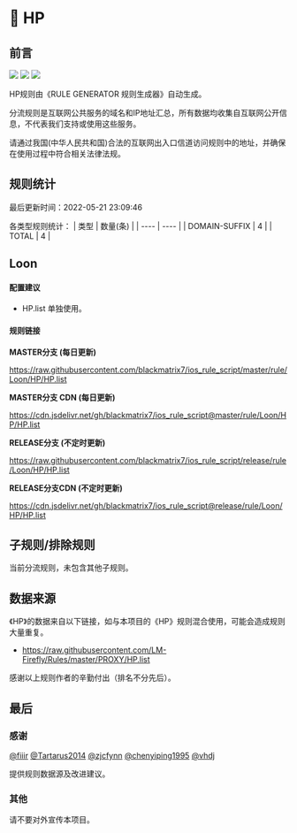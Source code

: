 # 🧸 HP

## 前言

![](https://shields.io/badge/-移除重复规则-ff69b4) ![](https://shields.io/badge/-DOMAIN与DOMAIN--SUFFIX合并-green) ![](https://shields.io/badge/-IP--CIDR(6)合并-blueviolet) 

HP规则由《RULE GENERATOR 规则生成器》自动生成。

分流规则是互联网公共服务的域名和IP地址汇总，所有数据均收集自互联网公开信息，不代表我们支持或使用这些服务。

请通过我国(中华人民共和国)合法的互联网出入口信道访问规则中的地址，并确保在使用过程中符合相关法律法规。

## 规则统计

最后更新时间：2022-05-21 23:09:46

各类型规则统计：
| 类型 | 数量(条)  | 
| ---- | ----  |
| DOMAIN-SUFFIX | 4  | 
| TOTAL | 4  | 


## Loon 

#### 配置建议
- HP.list 单独使用。

#### 规则链接
**MASTER分支 (每日更新)**

https://raw.githubusercontent.com/blackmatrix7/ios_rule_script/master/rule/Loon/HP/HP.list

**MASTER分支 CDN (每日更新)**

https://cdn.jsdelivr.net/gh/blackmatrix7/ios_rule_script@master/rule/Loon/HP/HP.list

**RELEASE分支 (不定时更新)**

https://raw.githubusercontent.com/blackmatrix7/ios_rule_script/release/rule/Loon/HP/HP.list

**RELEASE分支CDN (不定时更新)**

https://cdn.jsdelivr.net/gh/blackmatrix7/ios_rule_script@release/rule/Loon/HP/HP.list

## 子规则/排除规则


当前分流规则，未包含其他子规则。

## 数据来源

《HP》的数据来自以下链接，如与本项目的《HP》规则混合使用，可能会造成规则大量重复。

- https://raw.githubusercontent.com/LM-Firefly/Rules/master/PROXY/HP.list


感谢以上规则作者的辛勤付出（排名不分先后）。

## 最后

### 感谢

[@fiiir](https://github.com/fiiir) [@Tartarus2014](https://github.com/Tartarus2014) [@zjcfynn](https://github.com/zjcfynn) [@chenyiping1995](https://github.com/chenyiping1995) [@vhdj](https://github.com/vhdj)

提供规则数据源及改进建议。

### 其他

请不要对外宣传本项目。